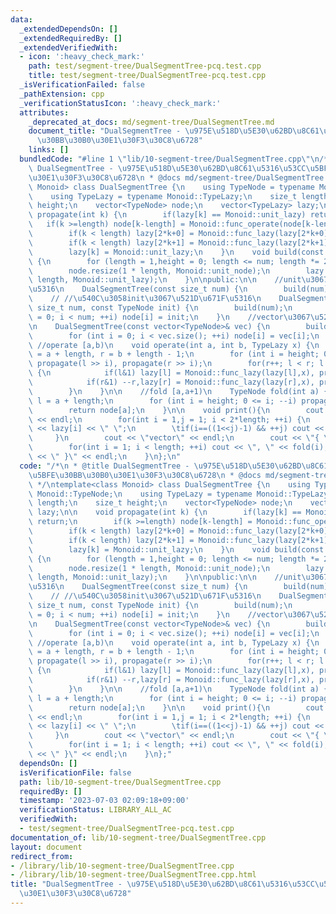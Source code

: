 ```yaml
---
data:
  _extendedDependsOn: []
  _extendedRequiredBy: []
  _extendedVerifiedWith:
  - icon: ':heavy_check_mark:'
    path: test/segment-tree/DualSegmentTree-pcq.test.cpp
    title: test/segment-tree/DualSegmentTree-pcq.test.cpp
  _isVerificationFailed: false
  _pathExtension: cpp
  _verificationStatusIcon: ':heavy_check_mark:'
  attributes:
    _deprecated_at_docs: md/segment-tree/DualSegmentTree.md
    document_title: "DualSegmentTree - \u975E\u518D\u5E30\u62BD\u8C61\u5316\u53CC\u5BFE\
      \u30BB\u30B0\u30E1\u30F3\u30C8\u6728"
    links: []
  bundledCode: "#line 1 \"lib/10-segment-tree/DualSegmentTree.cpp\"\n/*\n * @title\
    \ DualSegmentTree - \u975E\u518D\u5E30\u62BD\u8C61\u5316\u53CC\u5BFE\u30BB\u30B0\
    \u30E1\u30F3\u30C8\u6728\n * @docs md/segment-tree/DualSegmentTree.md\n */\ntemplate<class\
    \ Monoid> class DualSegmentTree {\n    using TypeNode = typename Monoid::TypeNode;\n\
    \    using TypeLazy = typename Monoid::TypeLazy;\n    size_t length;\n    size_t\
    \ height;\n    vector<TypeNode> node;\n    vector<TypeLazy> lazy;\n\n    void\
    \ propagate(int k) {\n        if(lazy[k] == Monoid::unit_lazy) return;\n     \
    \   if(k >=length) node[k-length] = Monoid::func_operate(node[k-length],lazy[k],k-length,k-length+1);\n\
    \        if(k < length) lazy[2*k+0] = Monoid::func_lazy(lazy[2*k+0],lazy[k]);\n\
    \        if(k < length) lazy[2*k+1] = Monoid::func_lazy(lazy[2*k+1],lazy[k]);\n\
    \        lazy[k] = Monoid::unit_lazy;\n    }\n    void build(const size_t num)\
    \ {\n        for (length = 1,height = 0; length <= num; length *= 2, height++);\n\
    \        node.resize(1 * length, Monoid::unit_node);\n        lazy.resize(2 *\
    \ length, Monoid::unit_lazy);\n    }\n\npublic:\n\n    //unit\u3067\u521D\u671F\
    \u5316\n    DualSegmentTree(const size_t num) {\n        build(num);\n    }\n\
    \    // //\u540C\u3058init\u3067\u521D\u671F\u5316\n    DualSegmentTree(const\
    \ size_t num, const TypeNode init) {\n        build(num);\n        for (int i\
    \ = 0; i < num; ++i) node[i] = init;\n    }\n    //vector\u3067\u521D\u671F\u5316\
    \n    DualSegmentTree(const vector<TypeNode>& vec) {\n        build(vec.size());\n\
    \        for (int i = 0; i < vec.size(); ++i) node[i] = vec[i];\n    }\n\n   \
    \ //operate [a,b)\n    void operate(int a, int b, TypeLazy x) {\n        int l\
    \ = a + length, r = b + length - 1;\n        for (int i = height; 0 < i; --i)\
    \ propagate(l >> i), propagate(r >> i);\n        for(r++; l < r; l >>=1, r >>=1)\
    \ {\n            if(l&1) lazy[l] = Monoid::func_lazy(lazy[l],x), propagate(l),l++;\n\
    \            if(r&1) --r,lazy[r] = Monoid::func_lazy(lazy[r],x), propagate(r);\n\
    \        }\n    }\n\n    //fold [a,a+1)\n    TypeNode fold(int a) {\n        int\
    \ l = a + length;\n        for (int i = height; 0 <= i; --i) propagate(l >> i);\n\
    \        return node[a];\n    }\n\n    void print(){\n        cout << \"lazy\"\
    \ << endl;\n        for(int i = 1,j = 1; i < 2*length; ++i) {\n        \tcout\
    \ << lazy[i] << \" \";\n        \tif(i==((1<<j)-1) && ++j) cout << endl;\n   \
    \     }\n        cout << \"vector\" << endl;\n        cout << \"{ \" << fold(0);\n\
    \        for(int i = 1; i < length; ++i) cout << \", \" << fold(i);\n        cout\
    \ << \" }\" << endl;\n    }\n};\n"
  code: "/*\n * @title DualSegmentTree - \u975E\u518D\u5E30\u62BD\u8C61\u5316\u53CC\
    \u5BFE\u30BB\u30B0\u30E1\u30F3\u30C8\u6728\n * @docs md/segment-tree/DualSegmentTree.md\n\
    \ */\ntemplate<class Monoid> class DualSegmentTree {\n    using TypeNode = typename\
    \ Monoid::TypeNode;\n    using TypeLazy = typename Monoid::TypeLazy;\n    size_t\
    \ length;\n    size_t height;\n    vector<TypeNode> node;\n    vector<TypeLazy>\
    \ lazy;\n\n    void propagate(int k) {\n        if(lazy[k] == Monoid::unit_lazy)\
    \ return;\n        if(k >=length) node[k-length] = Monoid::func_operate(node[k-length],lazy[k],k-length,k-length+1);\n\
    \        if(k < length) lazy[2*k+0] = Monoid::func_lazy(lazy[2*k+0],lazy[k]);\n\
    \        if(k < length) lazy[2*k+1] = Monoid::func_lazy(lazy[2*k+1],lazy[k]);\n\
    \        lazy[k] = Monoid::unit_lazy;\n    }\n    void build(const size_t num)\
    \ {\n        for (length = 1,height = 0; length <= num; length *= 2, height++);\n\
    \        node.resize(1 * length, Monoid::unit_node);\n        lazy.resize(2 *\
    \ length, Monoid::unit_lazy);\n    }\n\npublic:\n\n    //unit\u3067\u521D\u671F\
    \u5316\n    DualSegmentTree(const size_t num) {\n        build(num);\n    }\n\
    \    // //\u540C\u3058init\u3067\u521D\u671F\u5316\n    DualSegmentTree(const\
    \ size_t num, const TypeNode init) {\n        build(num);\n        for (int i\
    \ = 0; i < num; ++i) node[i] = init;\n    }\n    //vector\u3067\u521D\u671F\u5316\
    \n    DualSegmentTree(const vector<TypeNode>& vec) {\n        build(vec.size());\n\
    \        for (int i = 0; i < vec.size(); ++i) node[i] = vec[i];\n    }\n\n   \
    \ //operate [a,b)\n    void operate(int a, int b, TypeLazy x) {\n        int l\
    \ = a + length, r = b + length - 1;\n        for (int i = height; 0 < i; --i)\
    \ propagate(l >> i), propagate(r >> i);\n        for(r++; l < r; l >>=1, r >>=1)\
    \ {\n            if(l&1) lazy[l] = Monoid::func_lazy(lazy[l],x), propagate(l),l++;\n\
    \            if(r&1) --r,lazy[r] = Monoid::func_lazy(lazy[r],x), propagate(r);\n\
    \        }\n    }\n\n    //fold [a,a+1)\n    TypeNode fold(int a) {\n        int\
    \ l = a + length;\n        for (int i = height; 0 <= i; --i) propagate(l >> i);\n\
    \        return node[a];\n    }\n\n    void print(){\n        cout << \"lazy\"\
    \ << endl;\n        for(int i = 1,j = 1; i < 2*length; ++i) {\n        \tcout\
    \ << lazy[i] << \" \";\n        \tif(i==((1<<j)-1) && ++j) cout << endl;\n   \
    \     }\n        cout << \"vector\" << endl;\n        cout << \"{ \" << fold(0);\n\
    \        for(int i = 1; i < length; ++i) cout << \", \" << fold(i);\n        cout\
    \ << \" }\" << endl;\n    }\n};"
  dependsOn: []
  isVerificationFile: false
  path: lib/10-segment-tree/DualSegmentTree.cpp
  requiredBy: []
  timestamp: '2023-07-03 02:09:18+09:00'
  verificationStatus: LIBRARY_ALL_AC
  verifiedWith:
  - test/segment-tree/DualSegmentTree-pcq.test.cpp
documentation_of: lib/10-segment-tree/DualSegmentTree.cpp
layout: document
redirect_from:
- /library/lib/10-segment-tree/DualSegmentTree.cpp
- /library/lib/10-segment-tree/DualSegmentTree.cpp.html
title: "DualSegmentTree - \u975E\u518D\u5E30\u62BD\u8C61\u5316\u53CC\u5BFE\u30BB\u30B0\
  \u30E1\u30F3\u30C8\u6728"
---
```

